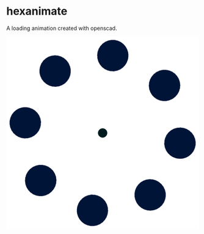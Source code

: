 # hexanimate
A loading animation created with openscad.


<img src="loading_1024x1024(100).gif" width=512px>
